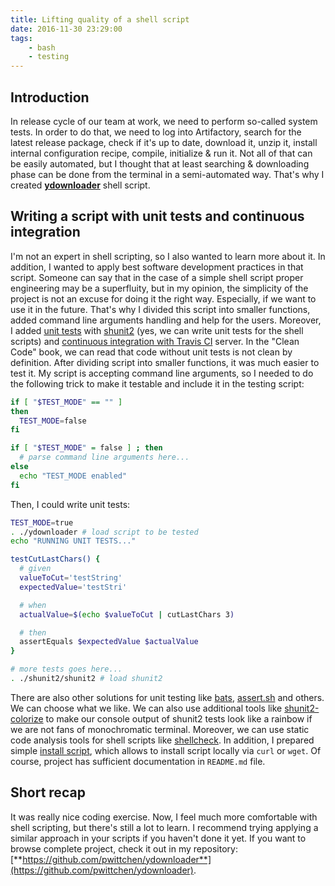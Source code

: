 ```yaml
---
title: Lifting quality of a shell script
date: 2016-11-30 23:29:00
tags:
	- bash
	- testing
---
```


Introduction
------------

In release cycle of our team at work, we need to perform so-called system tests. In order to do that, we need to log into Artifactory, search for the latest release package, check if it's up to date, download it, unzip it, install internal configuration recipe, compile, initialize & run it. Not all of that can be easily automated, but I thought that at least searching & downloading phase can be done from the terminal in a semi-automated way. That's why I created [**ydownloader**](https://github.com/pwittchen/ydownloader) shell script.

Writing a script with unit tests and continuous integration
-----------------------------------------------------------

I'm not an expert in shell scripting, so I also wanted to learn more about it. In addition, I wanted to apply best software development practices in that script. Someone can say that in the case of a simple shell script proper engineering may be a superfluity, but in my opinion, the simplicity of the project is not an excuse for doing it the right way. Especially, if we want to use it in the future. That's why I divided this script into smaller functions, added command line arguments handling and help for the users. Moreover, I added [unit tests](https://github.com/pwittchen/ydownloader/blob/master/test.sh) with [shunit2](https://github.com/kward/shunit2) (yes, we can write unit tests for the shell scripts) and [continuous integration with Travis CI](https://travis-ci.org/pwittchen/ydownloader) server. In the "Clean Code" book, we can read that code without unit tests is not clean by definition. After dividing script into smaller functions, it was much easier to test it. My script is accepting command line arguments, so I needed to do the following trick to make it testable and include it in the testing script:

```bash
if [ "$TEST_MODE" == "" ]
then
  TEST_MODE=false
fi

if [ "$TEST_MODE" = false ] ; then
  # parse command line arguments here...
else
  echo "TEST_MODE enabled"
fi
```

Then, I could write unit tests:

```bash
TEST_MODE=true
. ./ydownloader # load script to be tested
echo "RUNNING UNIT TESTS..."

testCutLastChars() {
  # given
  valueToCut='testString'
  expectedValue='testStri'

  # when
  actualValue=$(echo $valueToCut | cutLastChars 3)

  # then
  assertEquals $expectedValue $actualValue
}

# more tests goes here...
. ./shunit2/shunit2 # load shunit2
```

There are also other solutions for unit testing like [bats](https://github.com/sstephenson/bats), [assert.sh](https://github.com/lehmannro/assert.sh) and others. We can choose what we like. We can also use additional tools like [shunit2-colorize](https://github.com/joelpurra/shunit2-colorize) to make our console output of shunit2 tests look like a rainbow if we are not fans of monochromatic terminal. Moreover, we can use static code analysis tools for shell scripts like [shellcheck](https://github.com/koalaman/shellcheck). In addition, I prepared simple [install script](https://github.com/pwittchen/ydownloader/blob/master/install.sh), which allows to install script locally via `curl` or `wget`. Of course, project has sufficient documentation in `README.md` file.

Short recap
-----------

It was really nice coding exercise. Now, I feel much more comfortable with shell scripting, but there's still a lot to learn. I recommend trying applying a similar approach in your scripts if you haven't done it yet. If you want to browse complete project, check it out in my repository: [**https://github.com/pwittchen/ydownloader**](https://github.com/pwittchen/ydownloader).
